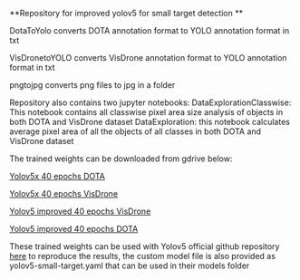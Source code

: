 **Repository for improved yolov5 for small target detection
**

DotaToYolo converts DOTA annotation format to YOLO annotation format in txt

VisDronetoYOLO converts VisDrone annotation format to YOLO annotation format in txt

pngtojpg converts png files to jpg in a folder

Repository also contains two jupyter notebooks:
  DataExplorationClasswise: This notebook contains all classwise pixel area size analysis of objects in both DOTA and VisDrone dataset
  DataExploration: this notebook calculates average pixel area of all the objects of all classes in both DOTA and VisDrone dataset


The trained weights can be downloaded from gdrive below:


[Yolov5x 40 epochs DOTA](https://drive.google.com/file/d/19O4kdomab0MzXtWNo3vgL9yRRhNM0WZA/view?usp=sharing)

[Yolov5x 40 epochs VisDrone](https://drive.google.com/file/d/1R0JlQBuK7x4Ttp87IHvofR1yI0KN6ojU/view?usp=sharing)

[Yolov5 improved 40 epochs VisDrone](https://drive.google.com/file/d/1KUQLH9mtCcBxoENZHclcMAss8sy5FV4V/view?usp=sharing)

[Yolov5 improved 40 epochs DOTA](https://drive.google.com/file/d/1_hU4ib7kfwvDZrCC0d35WtORBVkpXDJv/view?usp=sharing)


These trained weights can be used with Yolov5 official github repository [here](https://github.com/ultralytics/yolov5) to reproduce the results, the custom model file is also provided as yolov5-small-target.yaml that can be used in their models folder


